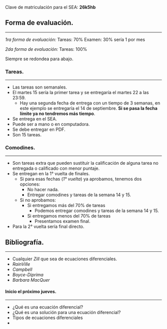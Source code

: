 Clave de matriculación para el SEA: **26k5hb**


## Forma de evaluación.
---
*1ra forma de evaluación:*
Tareas:    70%
Examen: 30% sería 1 por mes

*2da forma de evaluación:*
Tareas: 100%

Siempre se redondea para abajo.

### Tareas.
---
- Las tareas son semanales.
- El martes 15 sería la primer tarea y se entregaría el martes 22 a las 23:59.
	- Hay una segunda fecha de entrega con un tiempo de 3 semanas, en este ejemplo se entregaría el 14 de septiembre. **Si se pasa la fecha límite ya no tendremos más tiempo**.
- Se entrega en el SEA.
- Puede ser a mano o en computadora.
- Se debe entregar en PDF.
- Son 15 tareas.

### Comodines.
---
- Son tareas extra que pueden sustituir la calificación de alguna tarea no entregada o calificado con menor puntaje.
- Se entregan en la 1° vuelta de finales.
	- Si para esas fechas (*1° vuelta*) ya aprobamos, tenemos dos opciones:
		- No hacer nada.
		- Entregar comodines y tareas de la semana 14 y 15.
	- Si no aprobamos:
		- Si entregamos más del 70% de tareas
			- Podemos entregar comodines y tareas de la semana 14 y 15.
		- Si entregamos menos del 70% de tareas
			- Presentamos examen final.
- Para la 2° vuelta sería final directo.


## Bibliografía.
---
- Cualquier *Zill* que sea de ecuaciones diferenciales.
- *RainVille*
- *Campbell*
- *Boyce-Diprima*
- *Barbara MacQuer*


#### Inicio el próximo jueves.
---
- ¿Qué es una ecuación diferencial?
- ¿Qué es una solución para una ecuación diferencial?
- Tipos de ecuaciones diferenciales
- 
